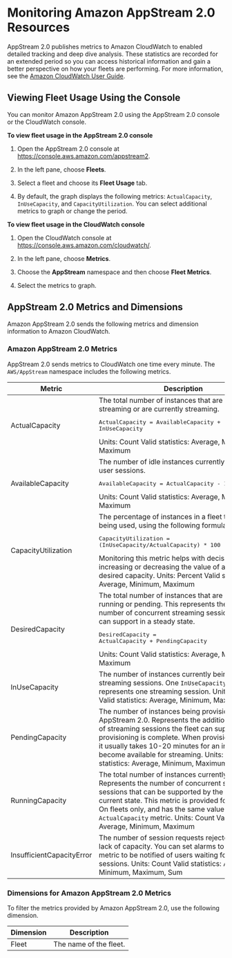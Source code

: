 # Monitoring Amazon AppStream 2\.0 Resources<a name="monitoring"></a>

AppStream 2\.0 publishes metrics to Amazon CloudWatch to enabled detailed tracking and deep dive analysis\. These statistics are recorded for an extended period so you can access historical information and gain a better perspective on how your fleets are performing\. For more information, see the [Amazon CloudWatch User Guide](http://docs.aws.amazon.com/AmazonCloudWatch/latest/monitoring/)\.

## Viewing Fleet Usage Using the Console<a name="monitoring-console"></a>

You can monitor Amazon AppStream 2\.0 using the AppStream 2\.0 console or the CloudWatch console\.

**To view fleet usage in the AppStream 2\.0 console**

1. Open the AppStream 2\.0 console at [https://console\.aws\.amazon\.com/appstream2](https://console.aws.amazon.com/appstream2)\.

1. In the left pane, choose **Fleets**\.

1. Select a fleet and choose its **Fleet Usage** tab\.

1. By default, the graph displays the following metrics: `ActualCapacity`, `InUseCapacity`, and `CapacityUtilization`\. You can select additional metrics to graph or change the period\.

**To view fleet usage in the CloudWatch console**

1. Open the CloudWatch console at [https://console\.aws\.amazon\.com/cloudwatch/](https://console.aws.amazon.com/cloudwatch/)\.

1. In the left pane, choose **Metrics**\.

1. Choose the **AppStream** namespace and then choose **Fleet Metrics**\.

1. Select the metrics to graph\.

## AppStream 2\.0 Metrics and Dimensions<a name="monitoring-with-cloudwatch"></a>

Amazon AppStream 2\.0 sends the following metrics and dimension information to Amazon CloudWatch\.

### Amazon AppStream 2\.0 Metrics<a name="appstream-metrics"></a>

AppStream 2\.0 sends metrics to CloudWatch one time every minute\. The `AWS/AppStream` namespace includes the following metrics\.


| Metric | Description | 
| --- | --- | 
| ActualCapacity |  The total number of instances that are available for streaming or are currently streaming\. <pre>ActualCapacity = AvailableCapacity + InUseCapacity</pre> Units: Count Valid statistics: Average, Minimum, Maximum  | 
|  AvailableCapacity  |  The number of idle instances currently available for user sessions\. <pre>AvailableCapacity = ActualCapacity - InUseCapacity</pre> Units: Count Valid statistics: Average, Minimum, Maximum  | 
| CapacityUtilization |  The percentage of instances in a fleet that are being used, using the following formula\. <pre>CapacityUtilization = (InUseCapacity/ActualCapacity) * 100</pre> Monitoring this metric helps with decisions about increasing or decreasing the value of a fleet's desired capacity\. Units: Percent Valid statistics: Average, Minimum, Maximum  | 
|  DesiredCapacity  |  The total number of instances that are either running or pending\. This represents the total number of concurrent streaming sessions your fleet can support in a steady state\. <pre>DesiredCapacity = ActualCapacity + PendingCapacity</pre> Units: Count Valid statistics: Average, Minimum, Maximum  | 
|  InUseCapacity  |  The number of instances currently being used for streaming sessions\. One `InUseCapacity` count represents one streaming session\. Units: Count Valid statistics: Average, Minimum, Maximum  | 
|  PendingCapacity  |  The number of instances being provisioned by AppStream 2\.0\. Represents the additional number of streaming sessions the fleet can support after provisioning is complete\. When provisioning starts, it usually takes 10\-20 minutes for an instance to become available for streaming\. Units: Count Valid statistics: Average, Minimum, Maximum  | 
| RunningCapacity |  The total number of instances currently running\. Represents the number of concurrent streaming sessions that can be supported by the fleet in its current state\. This metric is provided for Always\-On fleets only, and has the same value as the `ActualCapacity` metric\. Units: Count Valid statistics: Average, Minimum, Maximum  | 
|  InsufficientCapacityError  |  The number of session requests rejected due to lack of capacity\. You can set alarms to use this metric to be notified of users waiting for streaming sessions\. Units: Count Valid statistics: Average, Minimum, Maximum, Sum  | 

### Dimensions for Amazon AppStream 2\.0 Metrics<a name="appstream-dimensions"></a>

To filter the metrics provided by Amazon AppStream 2\.0, use the following dimension\.


| Dimension | Description | 
| --- | --- | 
|  Fleet  |  The name of the fleet\.  | 